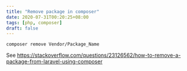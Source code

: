 ```yaml
---
title: "Remove package in composer"
date: 2020-07-31T00:20:25+08:00
tags: [php, composer]
draft: false
---
```


```
composer remove Vendor/Package_Name
```

See https://stackoverflow.com/questions/23126562/how-to-remove-a-package-from-laravel-using-composer
